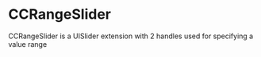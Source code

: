 # CCRangeSlider
CCRangeSlider is a UISlider extension with 2 handles used for specifying a value range
